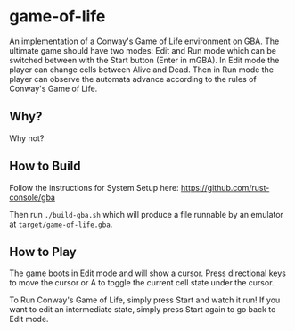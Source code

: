# game-of-life
An implementation of a Conway's Game of Life environment on GBA. The ultimate game should have two modes: Edit and Run mode which can be switched between with the Start button (Enter in mGBA). In Edit mode the player can change cells between Alive and Dead. Then in Run mode the player can observe the automata advance according to the rules of Conway's Game of Life.

## Why?
Why not?

## How to Build
Follow the instructions for System Setup here: https://github.com/rust-console/gba

Then run `./build-gba.sh` which will produce a file runnable by an emulator at `target/game-of-life.gba`.

## How to Play
The game boots in Edit mode and will show a cursor. Press directional keys to move the cursor or A to toggle the current cell state under the cursor.

To Run Conway's Game of Life, simply press Start and watch it run! If you want to edit an intermediate state, simply press Start again to go back to Edit mode.
